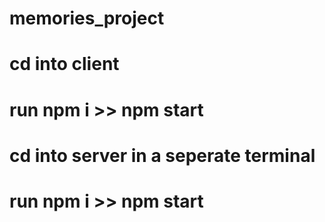 # memories_project

# cd into client

# run npm i >> npm start

# cd into server in a seperate terminal

# run npm i >> npm start

